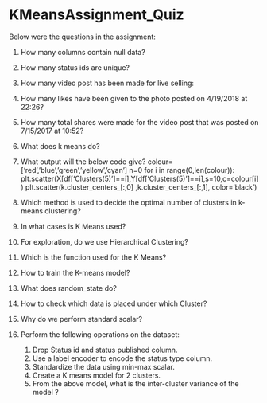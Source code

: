 # KMeansAssignment_Quiz
Below were the questions in the assignment:

1. How many columns contain null data?

2. How many status ids are unique?

3. How many video post has been made for live selling:

4. How many likes have been given to the photo posted on 4/19/2018 at 22:26?

5. How many total shares were made for the video post that was posted on 7/15/2017 at 10:52?

6. What does k means do?

7. What output will the below code give? 
colour=[‘red’,’blue’,’green’,’yellow’,’cyan’] 
n=0 
for i in range(0,len(colour)): 
plt.scatter(X[df[‘Clusters(5)’]==i],Y[df[‘Clusters(5)’]==i],s=10,c=colour[i]) plt.scatter(k.cluster_centers_[:,0] ,k.cluster_centers_[:,1], color=’black’) 

8. Which method is used to decide the optimal number of clusters in k-means clustering?

9. In what cases is K Means used?

10. For exploration, do we use Hierarchical Clustering?

11. Which is the function used for the K Means?

12. How to train the K-means model?

13. What does random_state do?

14. How to check which data is placed under which Cluster?

15. Why do we perform standard scalar?

16. Perform the following operations on the dataset:
    1. Drop Status id and status published column.
    2. Use a label encoder to encode the status type column.
    3. Standardize the data using min-max scalar.
    4. Create a K means model for 2 clusters.
    5. From the above model, what is the inter-cluster variance of the model ?
